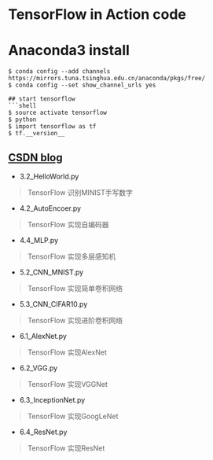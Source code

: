 # TensorFlow in Action code 
# Anaconda3 install
```shell
$ conda config --add channels https://mirrors.tuna.tsinghua.edu.cn/anaconda/pkgs/free/
$ conda config --set show_channel_urls yes

## start tensorflow
```shell
$ source activate tensorflow
$ python
$ import tensorflow as tf
$ tf.__version__
```
## [CSDN blog](https://blog.csdn.net/zj360202/article/details/78590285)

* 3.2_HelloWorld.py
> TensorFlow 识别MINIST手写数字

* 4.2_AutoEncoer.py
> TensorFlow 实现自编码器

* 4.4_MLP.py
> TensorFlow 实现多层感知机

* 5.2_CNN_MNIST.py
> TensorFlow 实现简单卷积网络

* 5.3_CNN_CIFAR10.py
> TensorFlow 实现进阶卷积网络

* 6.1_AlexNet.py
> TensorFlow 实现AlexNet

* 6.2_VGG.py
> TensorFlow 实现VGGNet

* 6.3_InceptionNet.py
> TensorFlow 实现GoogLeNet

* 6.4_ResNet.py
> TensorFlow 实现ResNet
